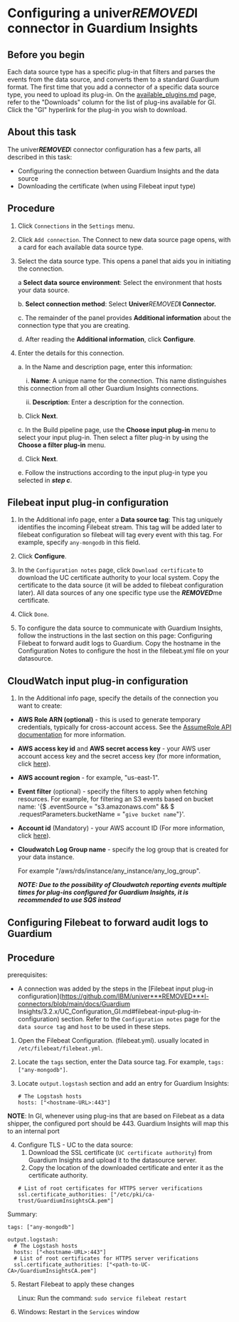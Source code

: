 # Configuring a univer***REMOVED***l connector in Guardium Insights


## Before you begin

Each data source type has a specific plug-in that filters and parses the events from the data source, and converts them to a standard Guardium format. The first time that you add a connector of a specific data source type, you need to upload its plug-in. On the [available\_plugins.md](https://github.com/IBM/univer***REMOVED***l-connectors/blob/main/docs/available_plugins.md) page, refer to the "Downloads" column for the list of plug-ins available for GI. Click the "GI" hyperlink for the plug-in you wish to download.

## About this task


The univer***REMOVED***l connector configuration has a few parts, all described in this task:

*   Configuring the connection between Guardium Insights and the data source
*   Downloading the certificate (when using Filebeat input type)

## Procedure


1. Click `Connections` in the `Settings` menu.
    
2.  Click `Add connection`. The Connect to new data source page opens, with a card for each available data source type.
    
3.  Select the data source type. This opens a panel that aids you in initiating the connection.
    
    a **Select data source environment**: Select the environment that hosts your data source.
    
    b. **Select connection method**: Select **Univer***REMOVED***l Connector.**
    
    c. The remainder of the panel provides **Additional information** about the connection type that you are creating.
    
    d. After reading the **Additional information**, click **Configure**.
    
4.  Enter the details for this connection.
    
    a. In the Name and description page, enter this information:
    
      i. **Name**: A unique name for the connection. This name distinguishes this connection from all other Guardium Insights connections.
    
      ii. **Description**: Enter a description for the connection.
    
    b. Click **Next**.
    
    c. In the Build pipeline page, use the **Choose input plug-in** menu to select your input plug-in. Then select a filter plug-in by using the **Choose a filter plug-in** menu.
    
    d. Click **Next**.
    
    e. Follow the instructions according to the input plug-in type you selected in <em>**step c**</em>.
    
 ## Filebeat input plug-in configuration

1. In the Additional info page, enter a **Data source tag**: This tag uniquely identifies the incoming Filebeat stream. This tag will be added later to filebeat configuration so filebeat will tag every event with this tag. For example, specify `any-mongodb` in this field.

2. Click **Configure**.
        
3. In the `Configuration notes` page, click `Download certificate` to download the UC certificate authority to your local system. Copy the certificate to the data source (it will be added to filebeat configuration later). All data sources of any one specific type use the ***REMOVED***me certificate.
        
4. Click `Done`.
       
5. To configure the data source to communicate with Guardium Insights, follow the instructions in the last section on this page: Configuring Filebeat to forward audit logs to Guardium.  Copy the hostname in the Configuration Notes to configure the host in the filebeat.yml file on your datasource.
        
 ## CloudWatch input plug-in configuration
        
1. In the Additional info page, specify the details of the connection you want to create:

*   **AWS Role ARN (optional)** - this is used to generate temporary credentials, typically for cross-account access. See the [AssumeRole API documentation](https://docs.aws.amazon.com/STS/latest/APIReference/API_AssumeRole.html) for more information.
    
*   **AWS access key id** and **AWS secret access key** - your AWS user account access key and the secret access key (for more information, click [here](https://docs.aws.amazon.com/powershell/latest/userguide/pstools-appendix-sign-up.html)).
    
*   **AWS account region** - for example, "us-east-1".
    
*   **Event filter** (optional) - specify the filters to apply when fetching resources. For example, for filtering an S3 events based on bucket name: '{$ .eventSource = "s3.amazonaws.com" && $ .requestParameters.bucketName = "```give bucket name```"}'.
    
*   **Account id** (Mandatory) - your AWS account ID (For more information, click [here](https://docs.aws.amazon.com/IAM/latest/UserGuide/console_account-alias.html#FindingYourAWSId)).
    
*   **Cloudwatch Log Group name** - specify the log group that is created for your data instance.
    
    For example "/aws/rds/instance/any\_instance/any\_log\_group".
    
    ***NOTE: Due to the possibility of Cloudwatch reporting events multiple times for plug-ins configured for Guardium Insights, it is recommended to use SQS instead***
    
 ## Configuring Filebeat to forward audit logs to Guardium
    
    
  ## Procedure
prerequisites:
* A connection was added by the steps in the [Filebeat input plug-in configuration](https://github.com/IBM/univer***REMOVED***l-connectors/blob/main/docs/Guardium Insights/3.2.x/UC_Configuration_GI.md#filebeat-input-plug-in-configuration) section.
Refer to the `Configuration notes` page for the `data source tag` and `host` to be used in these steps.


1.  Open the Filebeat Configuration. (filebeat.yml). usually located in `/etc/filebeat/filebeat.yml`.
    
2.  Locate the `tags` section, enter the Data source tag. For example, `tags: ["any-mongodb"]`.
    
3.  Locate `output.logstash` section and add an entry for Guardium Insights:
    ```
    # The Logstash hosts
    hosts: ["<hostname-URL>:443"]
    ```
**NOTE**: In GI, whenever using plug-ins that are based on Filebeat as a data shipper, the configured port should be 443. Guardium Insights will map this to an internal port

4. Configure TLS - UC to the data source:
   1. Download the SSL certificate (`UC certificate authority`) from Guardium Insights and upload it to the datasource server.
   2. Copy the location of the downloaded certificate and enter it as the certificate authority.
    ```
    # List of root certificates for HTTPS server verifications
    ssl.certificate_authorities: ["/etc/pki/ca-trust/GuardiumInsightsCA.pem"]
    ```

Summary: 

   ```
   tags: ["any-mongodb"]
   
   output.logstash:
     # The Logstash hosts
     hosts: ["<hostname-URL>:443"]
     # List of root certificates for HTTPS server verifications
     ssl.certificate_authorities: ["<path-to-UC-CA>/GuardiumInsightsCA.pem"]
   ```
    
5.  Restart Filebeat to apply these changes
    
    Linux: Run the command: `sudo service filebeat restart`
    
6. Windows: Restart in the `Services` window
